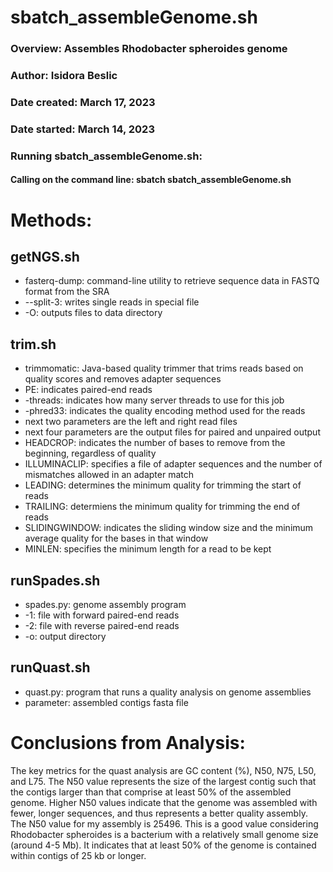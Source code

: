 # sbatch_assembleGenome.sh
### Overview: Assembles Rhodobacter spheroides genome
### Author: Isidora Beslic
### Date created: March 17, 2023
### Date started: March 14, 2023
### Running sbatch_assembleGenome.sh:
#### Calling on the command line: sbatch sbatch_assembleGenome.sh 

# Methods:
## getNGS.sh
  - fasterq-dump: command-line utility to retrieve sequence data in FASTQ format from the SRA
  - --split-3: writes single reads in special file 
  - -O: outputs files to data directory 
## trim.sh
  - trimmomatic: Java-based quality trimmer that trims reads based on quality scores and removes adapter sequences 
  - PE: indicates paired-end reads
  - -threads: indicates how many server threads to use for this job
  - -phred33: indicates the quality encoding method used for the reads
  - next two parameters are the left and right read files 
  - next four parameters are the output files for paired and unpaired output
  - HEADCROP: indicates the number of bases to remove from the beginning, regardless of quality
  - ILLUMINACLIP: specifies a file of adapter sequences and the number of mismatches allowed in an adapter match
  - LEADING: determines the minimum quality for trimming the start of reads
  - TRAILING: determiens the minimum quality for trimming the end of reads 
  - SLIDINGWINDOW: indicates the sliding window size and the minimum average quality for the bases in that window
  - MINLEN: specifies the minimum length for a read to be kept
## runSpades.sh
  - spades.py: genome assembly program
  - -1: file with forward paired-end reads
  - -2: file with reverse paired-end reads
  - -o: output directory
## runQuast.sh
  - quast.py: program that runs a quality analysis on genome assemblies  
  - parameter: assembled contigs fasta file

# Conclusions from Analysis:
The key metrics for the quast analysis are GC content (%), N50, N75, L50, and L75. The N50 value represents the size of the largest contig such that the contigs larger than that comprise at least 50% of the assembled genome. Higher N50 values indicate that the genome was assembled with fewer, longer sequences, and thus represents a better quality assembly. The N50 value for my assembly is 25496. This is a good value considering Rhodobacter spheroides is a bacterium with a relatively small genome size (around 4-5 Mb). It indicates that at least 50% of the genome is contained within contigs of 25 kb or longer.
